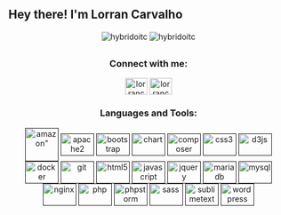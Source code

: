 ## Hey there! I'm Lorran Carvalho

<p align="center">
  <img align="center" src="https://github-readme-stats.vercel.app/api?username=lorrancarvalho&show_icons=true&theme=transparent" alt="hybridoitc" />
  <img align="center" src="https://github-readme-stats.vercel.app/api/top-langs/?username=lorrancarvalho&layout=compact" alt="hybridoitc" />
</p>

##

<h3 align="center">Connect with me:</h3>
<p align="center">
  <a href="https://linkedin.com/in/lorran-carvalho" target="blank"><img align="center" alt="lorrancarvalho" height="30" width="40" src="https://cdn.jsdelivr.net/gh/devicons/devicon/icons/linkedin/linkedin-original.svg" /></a>
  <a href="https://instagram.com/lorrancarvalho0102" target="blank"><img align="center" alt="lorrancarvalho" height="30" width="40" src="https://raw.githubusercontent.com/rahuldkjain/github-profile-readme-generator/master/src/images/icons/Social/instagram.svg" /></a> 
</p>

<h3 align="center">Languages and Tools:</h3>

<p align="center">
  <a href="" target="_blank"><img align="center" alt=amazon" height="60" width="60" src="https://cdn.jsdelivr.net/gh/devicons/devicon/icons/amazonwebservices/amazonwebservices-original-wordmark.svg" /></a>
  <a href="" target="_blank"><img align="center" alt="apache2" height="40" width="60" src="https://cdn.jsdelivr.net/gh/devicons/devicon/icons/apache/apache-original-wordmark.svg" /></a>
  <a href="" target="_blank"><img align="center" alt="bootstrap" height="40" width="60" src="https://cdn.jsdelivr.net/gh/devicons/devicon/icons/bootstrap/bootstrap-original-wordmark.svg" /></a>
  <a href="" target="_blank"><img align="center" alt="chart" height="40" width="60" src="https://www.chartjs.org/media/logo-title.svg" /></a>
  <a href="" target="_blank"><img align="center" alt="composer" height="40" width="60" src="https://cdn.jsdelivr.net/gh/devicons/devicon/icons/composer/composer-original.svg" /></a>
  <a href="" target="_blank"><img align="center" alt="css3" height="40" width="60" src="https://cdn.jsdelivr.net/gh/devicons/devicon/icons/css3/css3-original-wordmark.svg" /></a>
  <a href="" target="_blank"><img align="center" alt="d3js" height="40" width="60" src="https://cdn.jsdelivr.net/gh/devicons/devicon/icons/d3js/d3js-original.svg" /></a>
  <a href="" target="_blank"><img align="center" alt="docker" height="40" width="60" src="https://cdn.jsdelivr.net/gh/devicons/devicon/icons/docker/docker-original-wordmark.svg" /></a>
  <a href="" target="_blank"><img align="center" alt="git" height="40" width="60" src="https://cdn.jsdelivr.net/gh/devicons/devicon/icons/git/git-original-wordmark.svg" /></a>
  <a href="" target="_blank"><img align="center" alt="html5" height="40" width="60" src="https://cdn.jsdelivr.net/gh/devicons/devicon/icons/html5/html5-original-wordmark.svg" /></a>
  <a href="" target="_blank"><img align="center" alt="javascript" height="40" width="60" src="https://cdn.jsdelivr.net/gh/devicons/devicon/icons/javascript/javascript-original.svg" /></a>
  <a href="" target="_blank"><img align="center" alt="jquery" height="40" width="60" src="https://cdn.jsdelivr.net/gh/devicons/devicon/icons/jquery/jquery-original-wordmark.svg" /></a>
  <a href="" target="_blank"><img align="center" alt="mariadb" height="40" width="60" src="https://mariadb.org/wp-content/themes/twentynineteen-child/icons/mariadb_org_rgb_h.svg" /></a>
  <a href="" target="_blank"><img align="center" alt="mysql" height="40" width="60" src="https://cdn.jsdelivr.net/gh/devicons/devicon/icons/mysql/mysql-original-wordmark.svg" /></a>
  <a href="" target="_blank"><img align="center" alt="nginx" height="40" width="60" src="https://cdn.jsdelivr.net/gh/devicons/devicon/icons/nginx/nginx-original.svg" /></a>
  <a href="" target="_blank"><img align="center" alt="php" height="40" width="60" src="https://cdn.jsdelivr.net/gh/devicons/devicon/icons/php/php-plain.svg" /></a>
  <a href="" target="_blank"><img align="center" alt="phpstorm" height="40" width="60" src="https://cdn.jsdelivr.net/gh/devicons/devicon/icons/phpstorm/phpstorm-original-wordmark.svg" /></a>
  <a href="" target="_blank"><img align="center" alt="sass" height="40" width="60" src="https://cdn.jsdelivr.net/gh/devicons/devicon/icons/sass/sass-original.svg" /></a>
  <a href="" target="_blank"><img align="center" alt="sublimetext" height="40" width="60" src="https://cdn.worldvectorlogo.com/logos/sublime-text.svg" /></a>
  <a href="" target="_blank"><img align="center" alt="wordpress" height="40" width="60" src="https://cdn.jsdelivr.net/gh/devicons/devicon/icons/wordpress/wordpress-original.svg" /></a>   
</p>
 
